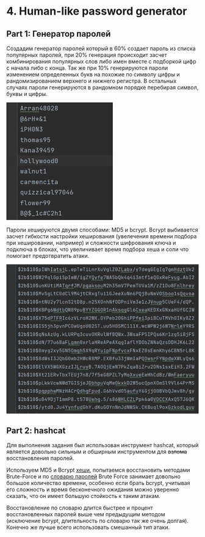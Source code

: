 # 4. Human-like password generator

## Part 1: Генератор паролей

Создадим генератор паролей который в 60% создает пароль из списка популярных паролей, при 20% генерация происходит засчет комбинирования популярных слов либо имен вместе с подборкой цифр с начала либо с конца.
Так же при 10% генерируются пароли изменением определенных букв на похожие по символу цифры и рандомизированием верхнего и нижнего регистра.
В остальных случаях пароли генерируются в рандомном порядке перебирая символ, буквы и цифры.

![img.png](img.png)

Пароли хешируются двумя способами: MD5 и bcrypt.
Bcrypt выбивается засчет гибкости настройки хеширования (увелечения времени подбора при хешировании, например) и сложности шифрования ключа и подключа в блоках, что увеличивает время подбора хеша и соли что помогает предотвратить атаки.

![img_1.png](img_1.png)

## Part 2: hashcat

Для выполнения задания был использован инструмент hashcat, который является довольно сильным и обширным инструментом
для ~~взлома~~ восстановления паролей.

Используем MD5 и Bcrypt [хеши](hashes), попытаемся восстановить методами Brute-Force и по [словарю паролей](hashes/10-million-password-list-top-1000000.txt)
Brute Force занимает довольно большое количество времени, особенно если брать bcrypt, учитывая его сложность и время бесконечного ожидания можно 
уверенно сказать, что он имеет большую стойкость к таким атакам.

Восстановление по словарю длится быстрее и процент восстановленных паролей выше чем предыдущим методом (исключение bcrypt, длительность по словарю так же очень долгая).
Конечно же лучше всего использовать смешанный тип атаки.
